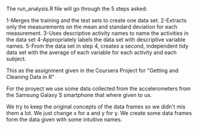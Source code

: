 The run_analysis.R file will go through the 5 steps asked:

1-Merges the training and the test sets to create one data set.
2-Extracts only the measurements on the mean and standard deviation for each measurement. 
3-Uses descriptive activity names to name the activities in the data set
4-Appropriately labels the data set with descriptive variable names. 
5-From the data set in step 4, creates a second, independent tidy data set with the average of each variable for each activity and each subject.

This as the assignment given in the Coursera Project for "Getting and Cleaning Data in R"


For the proyect we use some  data collected from the accelerometers from the Samsung Galaxy S smartphone that where given to us.

We try to keep the original concepts of the data frames so we didn't mis them a lot. We just change x for a and y for y. We create some data frames form the data given with some intuitive names.
